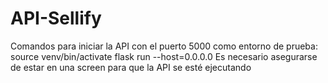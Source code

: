 # API-Sellify
Comandos para iniciar la API con el puerto 5000 como entorno de prueba:
source venv/bin/activate
flask run --host=0.0.0.0
Es necesario asegurarse de estar en una screen para que la API se esté ejecutando